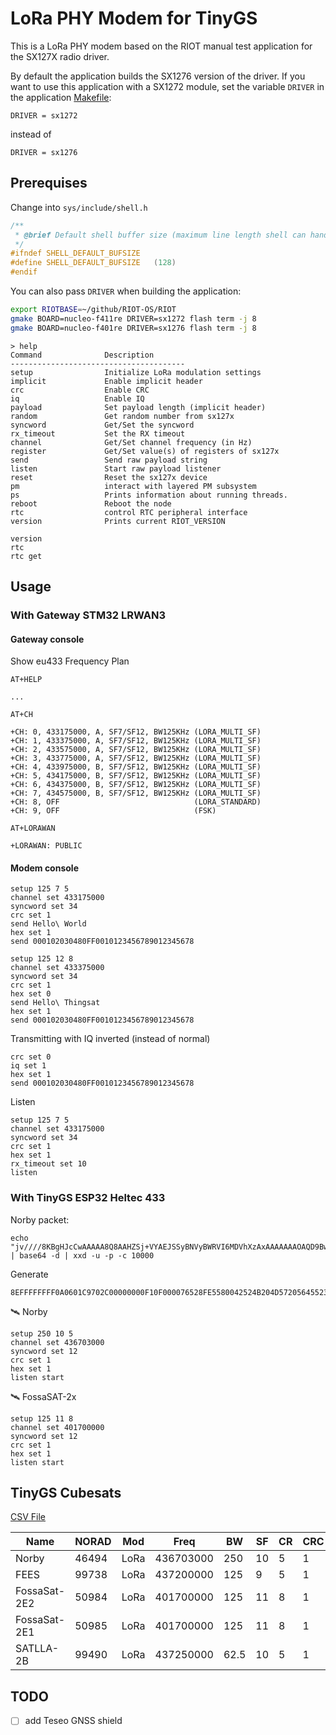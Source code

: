 # LoRa PHY Modem for TinyGS

This is a LoRa PHY modem based on the RIOT manual test application for the SX127X radio driver.

By default the application builds the SX1276 version of the driver. If you
want to use this application with a SX1272 module, set the variable `DRIVER` in
the application [Makefile](Makefile):
```
DRIVER = sx1272
```	
instead of
```
DRIVER = sx1276
```

## Prerequises

Change into `sys/include/shell.h`

```c
/**
 * @brief Default shell buffer size (maximum line length shell can handle)
 */
#ifndef SHELL_DEFAULT_BUFSIZE
#define SHELL_DEFAULT_BUFSIZE   (128)
#endif
```

You can also pass `DRIVER` when building the application:
```bash
export RIOTBASE=~/github/RIOT-OS/RIOT
gmake BOARD=nucleo-f411re DRIVER=sx1272 flash term -j 8
gmake BOARD=nucleo-f401re DRIVER=sx1276 flash term -j 8
```

```
> help
Command              Description
---------------------------------------
setup                Initialize LoRa modulation settings
implicit             Enable implicit header
crc                  Enable CRC
iq                   Enable IQ
payload              Set payload length (implicit header)
random               Get random number from sx127x
syncword             Get/Set the syncword
rx_timeout           Set the RX timeout
channel              Get/Set channel frequency (in Hz)
register             Get/Set value(s) of registers of sx127x
send                 Send raw payload string
listen               Start raw payload listener
reset                Reset the sx127x device
pm                   interact with layered PM subsystem
ps                   Prints information about running threads.
reboot               Reboot the node
rtc                  control RTC peripheral interface
version              Prints current RIOT_VERSION
```

```
version
rtc
rtc get
```

## Usage

### With Gateway STM32 LRWAN3

#### Gateway console

Show eu433 Frequency Plan

```
AT+HELP
```
```
...
```

```
AT+CH
```
```
+CH: 0, 433175000, A, SF7/SF12, BW125KHz (LORA_MULTI_SF)
+CH: 1, 433375000, A, SF7/SF12, BW125KHz (LORA_MULTI_SF)
+CH: 2, 433575000, A, SF7/SF12, BW125KHz (LORA_MULTI_SF)
+CH: 3, 433775000, A, SF7/SF12, BW125KHz (LORA_MULTI_SF)
+CH: 4, 433975000, B, SF7/SF12, BW125KHz (LORA_MULTI_SF)
+CH: 5, 434175000, B, SF7/SF12, BW125KHz (LORA_MULTI_SF)
+CH: 6, 434375000, B, SF7/SF12, BW125KHz (LORA_MULTI_SF)
+CH: 7, 434575000, B, SF7/SF12, BW125KHz (LORA_MULTI_SF)
+CH: 8, OFF                              (LORA_STANDARD)
+CH: 9, OFF                              (FSK)
```

```
AT+LORAWAN
```
```
+LORAWAN: PUBLIC
```

#### Modem console

```
setup 125 7 5
channel set 433175000
syncword set 34
crc set 1
send Hello\ World
hex set 1
send 000102030480FF0010123456789012345678
```

```
setup 125 12 8
channel set 433375000
syncword set 34
crc set 1
hex set 0
send Hello\ Thingsat
hex set 1
send 000102030480FF0010123456789012345678
```

Transmitting with IQ inverted (instead of normal)
```
crc set 0
iq set 1
hex set 1
send 000102030480FF0010123456789012345678
```

Listen 
```
setup 125 7 5
channel set 433175000
syncword set 34
crc set 1
hex set 1
rx_timeout set 10
listen
```


### With TinyGS ESP32 Heltec 433

Norby packet:
```
echo "jv////8KBgHJcCwAAAAA8Q8AAHZSj+VYAEJSSyBNVyBWRVI6MDVhXzAxAAAAAAAOAQD9BwAAAAcZAAjICpKoIQcAAAAAAAAAAAAAAAAAAAAAAAAAAAAAACMA9v/H/8T9AAAAAAAAFAQEDw8PDw8PAA8QtwgwIACCNw4MAAwAAAQD/QJvBRMUEgBgEHggtiw=" | base64 -d | xxd -u -p -c 10000
```
Generate
```
8EFFFFFFFF0A0601C9702C00000000F10F000076528FE5580042524B204D57205645523A3035615F303100000000000E0100FD0700000007190008C80A92A8210700000000000000000000000000000000000000000000002300F6FFC7FFC4FD0000000000001404040F0F0F0F0F0F000F10B70830200082370E0C000C00000403FD026F051314120060107820B62C
```

🛰 Norby
```
setup 250 10 5
channel set 436703000
syncword set 12
crc set 1
hex set 1
listen start
```

🛰 FossaSAT-2x
```
setup 125 11 8
channel set 401700000
syncword set 12
crc set 1
hex set 1
listen start
```



## TinyGS Cubesats

[CSV File](./cubesats.csv)

|Name|NORAD|Mod|Freq|BW|SF|CR|CRC|IQ|Preamble|
|-|-|-|-|-|-|-|-|-|-|
|Norby|46494|LoRa|436703000|250|10|5|1|0|8|
|FEES|99738|LoRa|437200000|125|9|5|1|0|8|
|FossaSat-2E2|50984|LoRa|401700000|125|11|8|1|0|8|
|FossaSat-2E1|50985|LoRa|401700000|125|11|8|1|0|8|
|SATLLA-2B|99490|LoRa|437250000|62.5|10|5|1|0|8|

## TODO
* [ ] add Teseo GNSS shield

